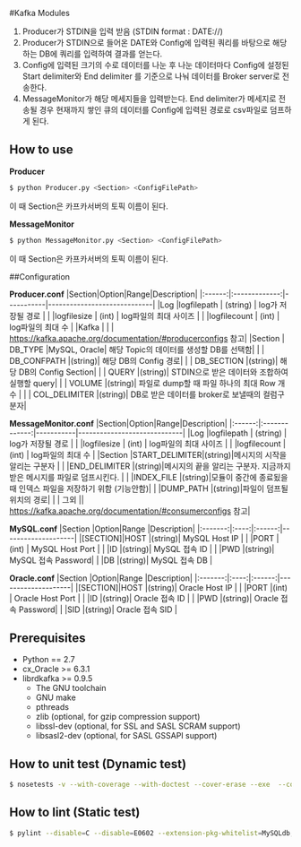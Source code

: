 #Kafka Modules
1. Producer가 STDIN을 입력 받음 (STDIN format : DATE://<YYYYmmddHHMMSS>)
2. Producer가 STDIN으로 들어온 DATE와 Config에 입력된 쿼리를 바탕으로 해당하는 DB에 쿼리를 입력하여 결과를 얻는다.
3. Config에 입력된 크기의 수로 데이터를 나눈 후 나눈 데이터마다 Config에 설정된 Start delimiter와 End delimiter 를 기준으로 나눠 데이터를 Broker server로 전송한다.
4. MessageMonitor가 해당 메세지들을 입력받는다. End delimiter가 메세지로 전송될 경우 현재까지 쌓인 큐의 데이터를 Config에 입력된 경로로 csv파일로 덤프하게 된다.

## How to use
**Producer**
```Bash
$ python Producer.py <Section> <ConfigFilePath>
```
이 때 Section은 카프카서버의 토픽 이름이 된다.

**MessageMonitor**
```Bash
$ python MessageMonitor.py <Section> <ConfigFilePath>
```
이 때 Section은 카프카서버의 토픽 이름이 된다.

##Configuration

**Producer.conf**
|Section|Option|Range|Description|
|:------:|:-------------:|-----------|-----------------------------|
|Log     |logfilepath    | (string) |  log가 저장될 경로           |
|        |logfilesize    | (int)      |   log파일의 최대 사이즈   |
|        |logfilecount   | (int)      |   log파일의 최대 수          |
|Kafka   |  |  | https://kafka.apache.org/documentation/#producerconfigs 참고|
|Section | DB_TYPE       |MySQL, Oracle| 해당 Topic의 데이터를 생성할 DB를 선택함|
|        | DB_CONFPATH   |(string)| 해당 DB의 Config 경로|
|        | DB_SECTION    |(string)| 해당 DB의 Config Section|
|        | QUERY         |(string)| STDIN으로 받은 데이터와 조합하여 실행할 query|
|        | VOLUME        |(string)| 파일로 dump할 때 파일 하나의 최대 Row 개수 |
|        | COL_DELIMITER |(string)| DB로 받은 데이터를 broker로 보낼때의 컬럼구분자|

**MessageMonitor.conf**
|Section|Option|Range|Description|
|:------:|:-------------:|-----------|-----------------------------|
|Log     |logfilepath    | (string) |  log가 저장될 경로           |
|        |logfilesize    | (int)      |   log파일의 최대 사이즈   |
|        |logfilecount   | (int)      |   log파일의 최대 수          |
|Section |START_DELIMITER|(string)|메시지의 시작을 알리는 구분자  |
|        |END_DELIMITER  |(string)|메시지의 끝을 알리는 구분자. 지금까지 받은 메시지를 파일로 덤프시킨다. |
|        |INDEX_FILE     |(string)|모듈이 중간에 종료됬을때 인덱스 파일을 저장하기 위함 (기능안함)|
|        |DUMP_PATH      |(string)|파일이 덤프될 위치의 경로|
|        | 그외   || https://kafka.apache.org/documentation/#consumerconfigs 참고|

**MySQL.conf**
|Section  |Option|Range   |Description|
|:-------:|:----:|:------:|--------------------|
|[SECTION]|HOST  |(string)| MySQL Host IP      |
|         |PORT  |(int)   | MySQL Host Port    |
|         |ID    |(string)| MySQL 접속 ID      |
|         |PWD   |(string)| MySQL 접속 Password|
|         |DB    |(string)| MySQL 접속 DB      |

**Oracle.conf**
|Section  |Option|Range   |Description|
|:-------:|:----:|:------:|--------------------|
|[SECTION]|HOST  |(string)| Oracle Host IP      |
|         |PORT  |(int)   | Oracle Host Port    |
|         |ID    |(string)| Oracle 접속 ID      |
|         |PWD   |(string)| Oracle 접속 Password|
|         |SID    |(string)| Oracle 접속 SID    |

## Prerequisites
- Python == 2.7
- cx_Oracle >= 6.3.1
- librdkafka >= 0.9.5
	- The GNU toolchain
	- GNU make
	- pthreads
	- zlib (optional, for gzip compression support)
	- libssl-dev (optional, for SSL and SASL SCRAM support)
	- libsasl2-dev (optional, for SASL GSSAPI support)

## How to unit test (Dynamic test)
```Bash
$ nosetests -v --with-coverage --with-doctest --cover-erase --exe  --cover-package=. tests/*.py
```

## How to lint (Static test)
```Bash
$ pylint --disable=C --disable=E0602 --extension-pkg-whitelist=MySQLdb,cx_Oracle --generated-members=message,code,ProgrammingError,OperationalError --msg-template='{path}:{line}:[{msg_id}({symbol}),{obj}]{msg}' *.py
```
